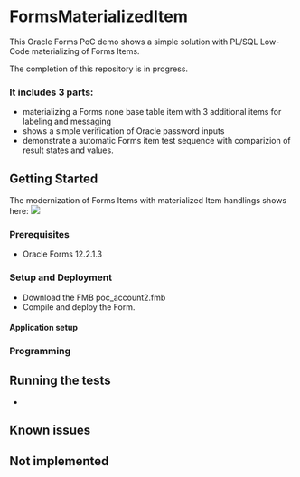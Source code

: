 # FormsMaterializedItem
This Oracle Forms PoC demo shows a simple solution with PL/SQL Low-Code materializing of Forms Items.

The completion of this repository is in progress.

### It includes 3 parts:
* materializing a Forms none base table item with 3 additional items for labeling and messaging
* shows a simple verification of Oracle password inputs
* demonstrate a automatic Forms item test sequence with comparizion of result states and values.

## Getting Started

The modernization of Forms Items with materialized Item handlings shows here:
<img src="http://www.fmatz.com/MITEM.gif" />

### Prerequisites

- Oracle Forms 12.2.1.3

### Setup and Deployment

* Download the FMB poc_account2.fmb
* Compile and deploy the Form.

#### Application setup


### Programming


## Running the tests

- 

## Known issues

## Not implemented

